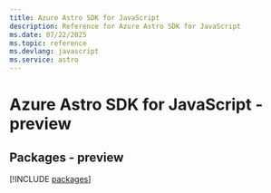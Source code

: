 ```yaml
---
title: Azure Astro SDK for JavaScript
description: Reference for Azure Astro SDK for JavaScript
ms.date: 07/22/2025
ms.topic: reference
ms.devlang: javascript
ms.service: astro
---
```

# Azure Astro SDK for JavaScript - preview
## Packages - preview
[!INCLUDE [packages](astro-index.md)]